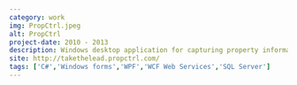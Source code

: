 ```yaml
---
category: work
img: PropCtrl.jpeg
alt: PropCtrl
project-date: 2010 - 2013
description: Windows desktop application for capturing property information by estate agents, and uploading listing to Property24, and other listing portals.<br/>Clients use a Windows desktop application or mobile app that interacts with WCF web service on the server-side. Web service interacts with a SQL Server database.
site: http://takethelead.propctrl.com/
tags: ['C#','Windows forms','WPF','WCF Web Services','SQL Server']
---
```

